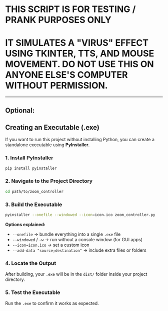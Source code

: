 # THIS SCRIPT IS FOR TESTING / PRANK PURPOSES ONLY
# IT SIMULATES A "VIRUS" EFFECT USING TKINTER, TTS, AND MOUSE MOVEMENT. DO NOT USE THIS ON ANYONE ELSE'S COMPUTER WITHOUT PERMISSION.



---
## Optional:

## Creating an Executable (.exe)

If you want to run this project without installing Python, you can create a standalone executable using **PyInstaller**.

### 1. Install PyInstaller

```bash
pip install pyinstaller
```

### 2. Navigate to the Project Directory

```bash
cd path/to/zoom_controller
```

### 3. Build the Executable

```bash
pyinstaller --onefile --windowed --icon=icon.ico zoom_controller.py
```

**Options explained:**

* `--onefile` → bundle everything into a single `.exe` file
* `--windowed` / `-w` → run without a console window (for GUI apps)
* `--icon=icon.ico` → set a custom icon
* `--add-data "source;destination"` → include extra files or folders

### 4. Locate the Output

After building, your `.exe` will be in the `dist/` folder inside your project directory.

### 5. Test the Executable

Run the `.exe` to confirm it works as expected.
